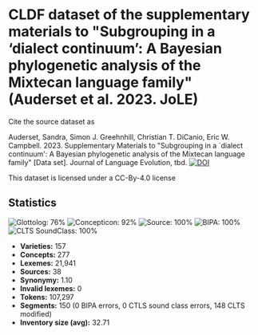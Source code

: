 # CLDF dataset of the supplementary materials to "Subgrouping in a ‘dialect continuum’: A Bayesian phylogenetic analysis of the Mixtecan language family" (Auderset et al. 2023. JoLE)

Cite the source dataset as

Auderset, Sandra, Simon J. Greehnhill, Christian T. DiCanio, Eric W. Campbell. 2023. Supplementary Materials to "Subgrouping in a `dialect continuum': A Bayesian phylogenetic analysis of the Mixtecan language family" [Data set]. Journal of Language Evolution, tbd. 
[![DOI](https://zenodo.org/badge/DOI/10.5281/zenodo.6513506.svg)](https://doi.org/10.5281/zenodo.6513506)

This dataset is licensed under a CC-By-4.0 license


## Statistics


![Glottolog: 76%](https://img.shields.io/badge/Glottolog-76%25-yellow.svg "Glottolog: 76%")
![Concepticon: 92%](https://img.shields.io/badge/Concepticon-92%25-green.svg "Concepticon: 92%")
![Source: 100%](https://img.shields.io/badge/Source-100%25-brightgreen.svg "Source: 100%")
![BIPA: 100%](https://img.shields.io/badge/BIPA-100%25-brightgreen.svg "BIPA: 100%")
![CLTS SoundClass: 100%](https://img.shields.io/badge/CLTS%20SoundClass-100%25-brightgreen.svg "CLTS SoundClass: 100%")

- **Varieties:** 157
- **Concepts:** 277
- **Lexemes:** 21,941
- **Sources:** 38
- **Synonymy:** 1.10
- **Invalid lexemes:** 0
- **Tokens:** 107,297
- **Segments:** 150 (0 BIPA errors, 0 CTLS sound class errors, 148 CLTS modified)
- **Inventory size (avg):** 32.71
